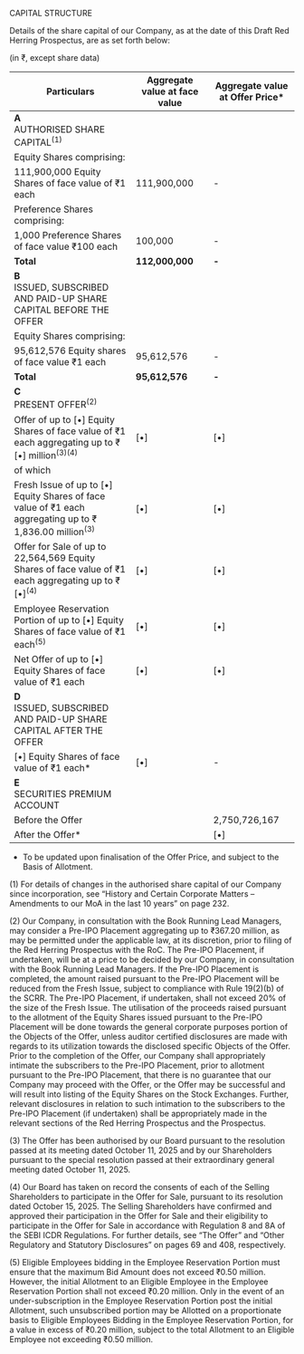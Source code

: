 CAPITAL STRUCTURE

Details of the share capital of our Company, as at the date of this Draft Red Herring Prospectus, are as set forth below:

(in ₹, except share data)

<table><thead><tr><th>Particulars</th><th>Aggregate value at face value</th><th>Aggregate value at Offer Price*</th></tr></thead><tbody><tr><td><strong>A</strong><br>AUTHORISED SHARE CAPITAL<sup>(1)</sup></td><td></td><td></td></tr><tr><td>Equity Shares comprising:</td><td></td><td></td></tr><tr><td>111,900,000 Equity Shares of face value of ₹1 each</td><td>111,900,000</td><td>-</td></tr><tr><td>Preference Shares comprising:</td><td></td><td></td></tr><tr><td>1,000 Preference Shares of face value ₹100 each</td><td>100,000</td><td>-</td></tr><tr><td><strong>Total</strong></td><td><strong>112,000,000</strong></td><td><strong>-</strong></td></tr><tr><td><strong>B</strong><br>ISSUED, SUBSCRIBED AND PAID-UP SHARE CAPITAL BEFORE THE OFFER</td><td></td><td></td></tr><tr><td>Equity Shares comprising:</td><td></td><td></td></tr><tr><td>95,612,576 Equity shares of face value ₹1 each</td><td>95,612,576</td><td>-</td></tr><tr><td><strong>Total</strong></td><td><strong>95,612,576</strong></td><td><strong>-</strong></td></tr><tr><td><strong>C</strong><br>PRESENT OFFER<sup>(2)</sup></td><td></td><td></td></tr><tr><td>Offer of up to [•] Equity Shares of face value of ₹1 each aggregating up to ₹[•] million<sup>(3)(4)</sup></td><td>[•]</td><td>[•]</td></tr><tr><td>of which</td><td></td><td></td></tr><tr><td>Fresh Issue of up to [•] Equity Shares of face value of ₹1 each aggregating up to ₹ 1,836.00 million<sup>(3)</sup></td><td>[•]</td><td>[•]</td></tr><tr><td>Offer for Sale of up to 22,564,569 Equity Shares of face value of ₹1 each aggregating up to ₹ [•]<sup>(4)</sup></td><td>[•]</td><td>[•]</td></tr><tr><td>Employee Reservation Portion of up to [•] Equity Shares of face value of ₹1 each<sup>(5)</sup></td><td>[•]</td><td>[•]</td></tr><tr><td>Net Offer of up to [•] Equity Shares of face value of ₹1 each</td><td>[•]</td><td>[•]</td></tr><tr><td><strong>D</strong><br>ISSUED, SUBSCRIBED AND PAID-UP SHARE CAPITAL AFTER THE OFFER</td><td></td><td></td></tr><tr><td>[•] Equity Shares of face value of ₹1 each*</td><td>[•]</td><td>-</td></tr><tr><td><strong>E</strong><br>SECURITIES PREMIUM ACCOUNT</td><td></td><td></td></tr><tr><td>Before the Offer</td><td></td><td>2,750,726,167</td></tr><tr><td>After the Offer*</td><td></td><td>[•]</td></tr></tbody></table>

* To be updated upon finalisation of the Offer Price, and subject to the Basis of Allotment.

(1) For details of changes in the authorised share capital of our Company since incorporation, see “History and Certain Corporate Matters – Amendments to our MoA in the last 10 years” on page 232.

(2) Our Company, in consultation with the Book Running Lead Managers, may consider a Pre-IPO Placement aggregating up to ₹367.20 million, as may be permitted under the applicable law, at its discretion, prior to filing of the Red Herring Prospectus with the RoC. The Pre-IPO Placement, if undertaken, will be at a price to be decided by our Company, in consultation with the Book Running Lead Managers. If the Pre-IPO Placement is completed, the amount raised pursuant to the Pre-IPO Placement will be reduced from the Fresh Issue, subject to compliance with Rule 19(2)(b) of the SCRR. The Pre-IPO Placement, if undertaken, shall not exceed 20% of the size of the Fresh Issue. The utilisation of the proceeds raised pursuant to the allotment of the Equity Shares issued pursuant to the Pre-IPO Placement will be done towards the general corporate purposes portion of the Objects of the Offer, unless auditor certified disclosures are made with regards to its utilization towards the disclosed specific Objects of the Offer. Prior to the completion of the Offer, our Company shall appropriately intimate the subscribers to the Pre-IPO Placement, prior to allotment pursuant to the Pre-IPO Placement, that there is no guarantee that our Company may proceed with the Offer, or the Offer may be successful and will result into listing of the Equity Shares on the Stock Exchanges. Further, relevant disclosures in relation to such intimation to the subscribers to the Pre-IPO Placement (if undertaken) shall be appropriately made in the relevant sections of the Red Herring Prospectus and the Prospectus.

(3) The Offer has been authorised by our Board pursuant to the resolution passed at its meeting dated October 11, 2025 and by our Shareholders pursuant to the special resolution passed at their extraordinary general meeting dated October 11, 2025.

(4) Our Board has taken on record the consents of each of the Selling Shareholders to participate in the Offer for Sale, pursuant to its resolution dated October 15, 2025. The Selling Shareholders have confirmed and approved their participation in the Offer for Sale and their eligibility to participate in the Offer for Sale in accordance with Regulation 8 and 8A of the SEBI ICDR Regulations. For further details, see “The Offer” and “Other Regulatory and Statutory Disclosures” on pages 69 and 408, respectively.

(5) Eligible Employees bidding in the Employee Reservation Portion must ensure that the maximum Bid Amount does not exceed ₹0.50 million. However, the initial Allotment to an Eligible Employee in the Employee Reservation Portion shall not exceed ₹0.20 million. Only in the event of an under-subscription in the Employee Reservation Portion post the initial Allotment, such unsubscribed portion may be Allotted on a proportionate basis to Eligible Employees Bidding in the Employee Reservation Portion, for a value in excess of ₹0.20 million, subject to the total Allotment to an Eligible Employee not exceeding ₹0.50 million.